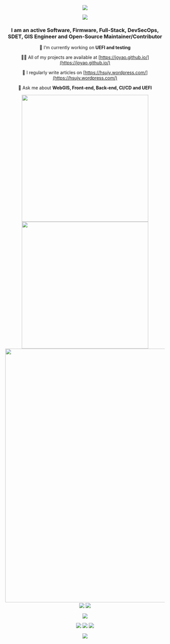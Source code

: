 <!-- https://github.com/kyechan99/capsule-render -->
<p align="center">
<img src="https://capsule-render.vercel.app/api?type=Venom&color=timeGradient&height=200&&section=header&text=I%20am%20joyao!&fontAlign=50&fontAlignY=50&animation=twinkling" />
</p>



<!-- https://github.com/DenverCoder1/readme-typing-svg -->
<p align="center">
<img src="https://readme-typing-svg.demolab.com?font=Orbitron&size=25&pause=1000&center=true&vCenter=true&random=false&width=600&lines=Welcome+to+my+GitHub+profile+page!" />
</p>

<h3 align="center">I am an active Software, Firmware, Full-Stack, DevSecOps, SDET, GIS Engineer and Open-Source Maintainer/Contributor</h3>

<div align="center">

🌱 I’m currently working on **UEFI and testing**

👨‍💻 All of my projects are available at [https://joyao.github.io/](https://joyao.github.io/)

📝 I regularly write articles on [https://hsujy.wordpress.com/](https://hsujy.wordpress.com/)

💬 Ask me about **WebGIS, Front-end, Back-end, CI/CD and UEFI**
</div>

<p align="center">
<!-- https://github.com/anuraghazra/github-readme-stats -->
<img align="center" width="400" src="https://github-readme-stats-joyaos-projects.vercel.app/api?username=joyao&count_private=true&theme=transparent&show_icons=true&hide_border=true&show=reviews&hide_title=true&hide=contribs&number_format=long\&rank_icon=github" />
<!-- https://github.com/DenverCoder1/github-readme-streak-stats -->
<img align="center" width="400" src="https://github-readme-streak-stats-joyaos-projects.vercel.app/?user=joyao&theme=transparent&hide_border=true" />
<br/>
<!-- https://github.com/Ashutosh00710/github-readme-activity-graph -->
<img width="800" src="https://github-readme-activity-graph-joyaos-projects.vercel.app/graph?username=joyao&theme=github-compact&hide_border=true&area=true&custom_title=Contribution%20Graph" />
<br/>
<!-- https://github.com/anuraghazra/github-readme-stats -->
<img align="center" src="https://github-readme-stats-joyaos-projects.vercel.app/api/wakatime?username=joyao&theme=transparent&hide_border=true&layout=compact&langs_count=22&v=2" />
<!-- https://github.com/anuraghazra/github-readme-stats -->
<img align="center" src="https://github-readme-stats-joyaos-projects.vercel.app/api/top-langs/?username=joyao&theme=transparent&hide_border=true&layout=donut-vertical&langs_count=6" />
<br/>
<!-- https://github.com/LelouchFR/skill-icons -->
<br/>
<img align="center" src="https://go-skill-icons.vercel.app/api/icons?i=py,c,cs,nodejs,dotnet,html,css,js,ts,md,sqlserver,aws,jenkins,docker,linux">
</p>

<!-- https://github.com/badges/shields -->
<p align="center">
<a href="https://github.com/joyao"><img src="https://img.shields.io/badge/GitHub-joyao-blue?logo=github" /></a>
<a href="https://wakatime.com/@joyao"><img src="https://wakatime.com/badge/user/5589b09c-58d0-4e0d-902d-9d04c3039d0c.svg" /></a>
<!-- https://github.com/antonkomarev/github-profile-views-counter -->
<img src="https://komarev.com/ghpvc/?username=joyao" />
</p>

<!-- https://github.com/kyechan99/capsule-render -->
<p align="center">
<img src="https://capsule-render.vercel.app/api?type=waving&color=timeGradient&height=150&&section=footer&fontAlign=50&fontAlignY=70&desc=Hope%20your%20program%20is%20bug-free!&descAlign=50&descSize=30&descAlignY=70&animation=twinkling" />
</p>
